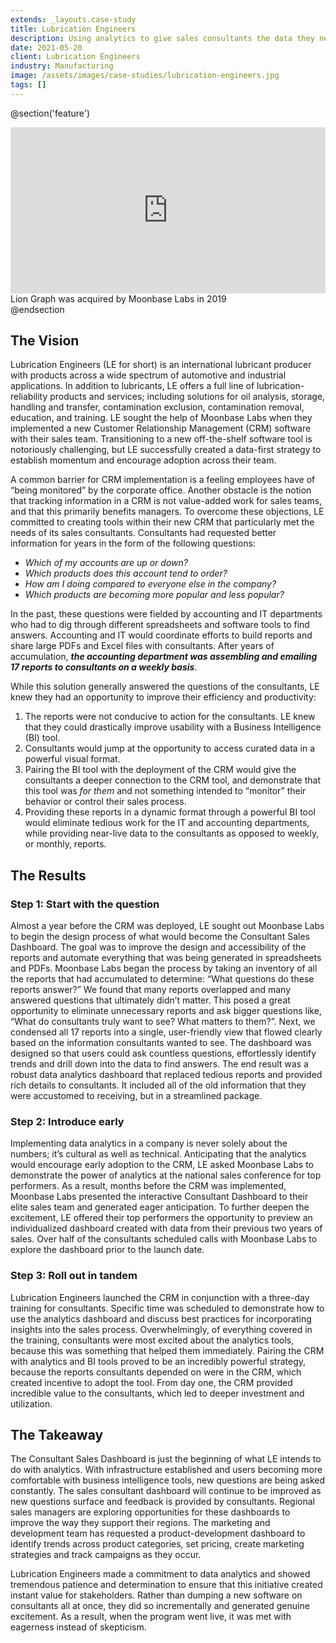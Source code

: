 ```yaml
---
extends: _layouts.case-study
title: Lubrication Engineers
description: Using analytics to give sales consultants the data they need to be effective.
date: 2021-05-20
client: Lubrication Engineers
industry: Manufacturing
image: /assets/images/case-studies/lubrication-engineers.jpg
tags: []
---
```


@section('feature')
<div style="padding:52.73% 0 0 0;position:relative;"><iframe src="https://player.vimeo.com/video/551739946?color=A9995D&byline=0&portrait=0" style="position:absolute;top:0;left:0;width:100%;height:100%;" frameborder="0" allow="autoplay; fullscreen; picture-in-picture" allowfullscreen></iframe></div><script src="https://player.vimeo.com/api/player.js"></script>
<figcaption class="text-center p-4 text-sm font-bold">Lion Graph was acquired by Moonbase Labs in 2019</figcaption>
@endsection

## The Vision

Lubrication Engineers (LE for short) is an international lubricant producer with products across a wide spectrum of automotive and industrial applications. In addition to lubricants, LE offers a full line of lubrication-reliability products and services; including solutions for oil analysis, storage, handling and transfer, contamination exclusion, contamination removal, education, and training. LE sought the help of Moonbase Labs when they implemented a new Customer Relationship Management (CRM) software with their sales team. Transitioning to a new off-the-shelf software tool is notoriously challenging, but LE successfully created a data-first strategy to establish momentum and encourage adoption across their team.

A common barrier for CRM implementation is a feeling employees have of “being monitored” by the corporate office. Another obstacle is the notion that tracking information in a CRM is not value-added work for sales teams, and that this primarily benefits managers. To overcome these objections, LE committed to creating tools within their new CRM that particularly met the needs of its sales consultants. Consultants had requested better information for years in the form of the following questions:

*   _Which of my accounts are up or down?_
*   _Which products does this account tend to order?_
*   _How am I doing compared to everyone else in the company?_
*   _Which products are becoming more popular and less popular?_

In the past, these questions were fielded by accounting and IT departments who had to dig through different spreadsheets and software tools to find answers. Accounting and IT would coordinate efforts to build reports and share large PDFs and Excel files with consultants. After years of accumulation, **_the accounting department was assembling and emailing 17 reports to consultants on a weekly basis_**.

While this solution generally answered the questions of the consultants, LE knew they had an opportunity to improve their efficiency and productivity:

1.  The reports were not conducive to action for the consultants. LE knew that they could drastically improve usability with a Business Intelligence (BI) tool.
2.  Consultants would jump at the opportunity to access curated data in a powerful visual format.
3.  Pairing the BI tool with the deployment of the CRM would give the consultants a deeper connection to the CRM tool, and demonstrate that this tool was _for them_ and not something intended to “monitor” their behavior or control their sales process.
4.  Providing these reports in a dynamic format through a powerful BI tool would eliminate tedious work for the IT and accounting departments, while providing near-live data to the consultants as opposed to weekly, or monthly, reports.

## The Results

### Step 1: Start with the question

Almost a year before the CRM was deployed, LE sought out Moonbase Labs to begin the design process of what would become the Consultant Sales Dashboard. The goal was to improve the design and accessibility of the reports and automate everything that was being generated in spreadsheets and PDFs. Moonbase Labs began the process by taking an inventory of all the reports that had accumulated to determine: “What questions do these reports answer?” We found that many reports overlapped and many answered questions that ultimately didn’t matter. This posed a great opportunity to eliminate unnecessary reports and ask bigger questions like, “What do consultants truly want to see? What matters to them?”. Next, we condensed all 17 reports into a single, user-friendly view that flowed clearly based on the information consultants wanted to see. The dashboard was designed so that users could ask countless questions, effortlessly identify trends and drill down into the data to find answers. The end result was a robust data analytics dashboard that replaced tedious reports and provided rich details to consultants. It included all of the old information that they were accustomed to receiving, but in a streamlined package.

### Step 2: Introduce early

Implementing data analytics in a company is never solely about the numbers; it’s cultural as well as technical. Anticipating that the analytics would encourage early adoption to the CRM, LE asked Moonbase Labs to demonstrate the power of analytics at the national sales conference for top performers. As a result, months before the CRM was implemented, Moonbase Labs presented the interactive Consultant Dashboard to their elite sales team and generated eager anticipation. To further deepen the excitement, LE offered their top performers the opportunity to preview an individualized dashboard created with data from their previous two years of sales. Over half of the consultants scheduled calls with Moonbase Labs to explore the dashboard prior to the launch date.

### Step 3: Roll out in tandem

Lubrication Engineers launched the CRM in conjunction with a three-day training for consultants. Specific time was scheduled to demonstrate how to use the analytics dashboard and discuss best practices for incorporating insights into the sales process. Overwhelmingly, of everything covered in the training, consultants were most excited about the analytics tools, because this was something that helped them immediately. Pairing the CRM with analytics and BI tools proved to be an incredibly powerful strategy, because the reports consultants depended on were in the CRM, which created incentive to adopt the tool. From day one, the CRM provided incredible value to the consultants, which led to deeper investment and utilization.

## The Takeaway

The Consultant Sales Dashboard is just the beginning of what LE intends to do with analytics. With infrastructure established and users becoming more comfortable with business intelligence tools, new questions are being asked constantly. The sales consultant dashboard will continue to be improved as new questions surface and feedback is provided by consultants. Regional sales managers are exploring opportunities for these dashboards to improve the way they support their regions. The marketing and development team has requested a product-development dashboard to identify trends across product categories, set pricing, create marketing strategies and track campaigns as they occur.

Lubrication Engineers made a commitment to data analytics and showed tremendous patience and determination to ensure that this initiative created instant value for stakeholders. Rather than dumping a new software on consultants all at once, they did so incrementally and generated genuine excitement. As a result, when the program went live, it was met with eagerness instead of skepticism.
